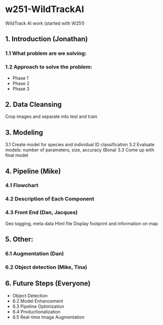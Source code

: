 # w251-WildTrackAI
WildTrack AI work (started with W251)

## 1. Introduction (Jonathan)
### 1.1 What problem are we solving: 
### 1.2 Approach to solve the problem: 
- Phase 1
- Phase 2
- Phase 3

## 2. Data Cleansing
Crop images and separate into test and train

## 3. Modeling
3.1 Create model for species and individual ID classification
3.2 Evaluate models: number of parameters, size, accuracy (Bona)
3.3 Come up with final model

## 4. Pipeline (Mike)
### 4.1 Flowchart
### 4.2 Description of Each Component
### 4.3 Front End (Dan, Jacques)
Geo tagging, meta data
Html file
Display footprint and information on map

## 5. Other: 
### 6.1 Augmentation (Dan)
### 6.2 Object detection (Mike, Tina)

## 6. Future Steps (Everyone)
- Object Detection
- 6.2 Model Enhancement
- 6.3 Pipeline Optimization
- 6.4 Productionalization
- 6.5 Real-time Image Augmentation
